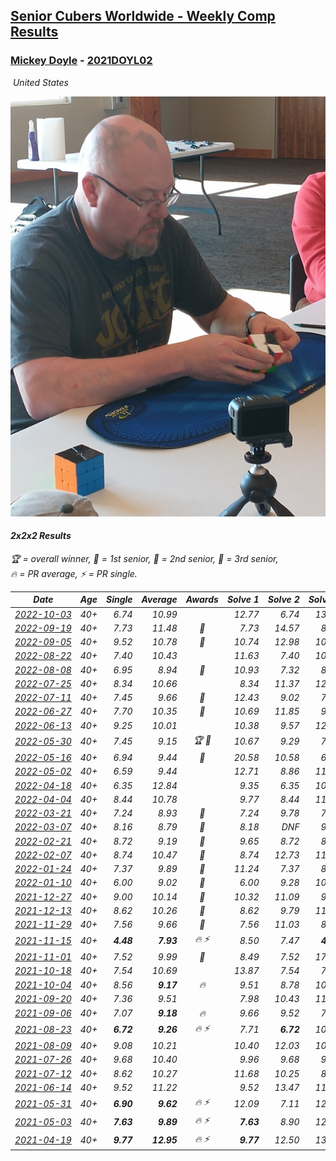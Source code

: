 <style>table {white-space: nowrap;}</style>
<link rel="stylesheet" type="text/css" href="/scw-comp/css/flags.css" />

## [Senior Cubers Worldwide - Weekly Comp Results](/scw-comp/results/)
### [Mickey Doyle](README.md) - [2021DOYL02](https://www.worldcubeassociation.org/persons/2021DOYL02?event=222)

<i class="flag flag-US" />&nbsp;United States

![Mickey Doyle](1644595509.jpg)

#### 2x2x2 Results

<span style="white-space: nowrap;">🏆 = overall winner</span>, <span style="white-space: nowrap;">🥇 = 1st senior</span>, <span style="white-space: nowrap;">🥈 = 2nd senior</span>, <span style="white-space: nowrap;">🥉 = 3rd senior</span>, <span style="white-space: nowrap;">🔥 = PR average</span>, <span style="white-space: nowrap;">⚡ = PR single</span>.

| Date | Age | Single | Average | Awards | Solve 1 | Solve 2 | Solve 3 | Solve 4 | Solve 5 | Video |
| :--: | :--: | --: | --: | :--: | --: | --: | --: | --: | --: | :-- |
| [2022-10-03](../../results/2022-10-03/222.md) | 40+ | 6.74 | 10.99 |  | 12.77 | 6.74 | 13.01 | 9.89 | 10.30 | [Desktop](https://www.facebook.com/events/1113163972925182/permalink/1118932959014950) / [Mobile](https://m.facebook.com/events/1113163972925182?view=permalink&id=1118932959014950) |
| [2022-09-19](../../results/2022-09-19/222.md) | 40+ | 7.73 | 11.48 | 🥉 | 7.73 | 14.57 | 8.69 | 11.19 | 16.07 | [Desktop](https://www.facebook.com/events/400132442274991/permalink/406235498331352) / [Mobile](https://m.facebook.com/events/400132442274991?view=permalink&id=406235498331352) |
| [2022-09-05](../../results/2022-09-05/222.md) | 40+ | 9.52 | 10.78 | 🥉 | 10.74 | 12.98 | 10.81 | 10.80 | 9.52 | [Desktop](https://www.facebook.com/events/865213714460720/permalink/874316300217128) / [Mobile](https://m.facebook.com/events/865213714460720?view=permalink&id=874316300217128) |
| [2022-08-22](../../results/2022-08-22/222.md) | 40+ | 7.40 | 10.43 |  | 11.63 | 7.40 | 10.24 | 14.31 | 9.42 | [Desktop](https://www.facebook.com/events/1050714292295463/permalink/1059038341463058) / [Mobile](https://m.facebook.com/events/1050714292295463?view=permalink&id=1059038341463058) |
| [2022-08-08](../../results/2022-08-08/222.md) | 40+ | 6.95 | 8.94 | 🥇 | 10.93 | 7.32 | 8.56 | 20.49 | 6.95 | [Desktop](https://www.facebook.com/events/825089031814345/permalink/830591621264086) / [Mobile](https://m.facebook.com/events/825089031814345?view=permalink&id=830591621264086) |
| [2022-07-25](../../results/2022-07-25/222.md) | 40+ | 8.34 | 10.66 |  | 8.34 | 11.37 | 12.64 | 9.33 | 11.28 | [Desktop](https://www.facebook.com/events/735191414262810/permalink/743573013424650) / [Mobile](https://m.facebook.com/events/735191414262810?view=permalink&id=743573013424650) |
| [2022-07-11](../../results/2022-07-11/222.md) | 40+ | 7.45 | 9.66 | 🥈 | 12.43 | 9.02 | 7.45 | 13.69 | 7.52 | [Desktop](https://www.facebook.com/events/1078979143022877/permalink/1087810735473051) / [Mobile](https://m.facebook.com/events/1078979143022877?view=permalink&id=1087810735473051) |
| [2022-06-27](../../results/2022-06-27/222.md) | 40+ | 7.70 | 10.35 | 🥉 | 10.69 | 11.85 | 9.01 | 7.70 | 11.36 | [Desktop](https://www.facebook.com/events/442599294039591/permalink/451051229861064) / [Mobile](https://m.facebook.com/events/442599294039591?view=permalink&id=451051229861064) |
| [2022-06-13](../../results/2022-06-13/222.md) | 40+ | 9.25 | 10.01 |  | 10.38 | 9.57 | 12.89 | 10.09 | 9.25 | [Desktop](https://www.facebook.com/events/1292279001590904/permalink/1301321647353306) / [Mobile](https://m.facebook.com/events/1292279001590904?view=permalink&id=1301321647353306) |
| [2022-05-30](../../results/2022-05-30/222.md) | 40+ | 7.45 | 9.15 | 🏆 🥇 | 10.67 | 9.29 | 7.64 | 7.45 | 10.52 | [Desktop](https://www.facebook.com/events/378345394109427/permalink/386510116626288) / [Mobile](https://m.facebook.com/events/378345394109427?view=permalink&id=386510116626288) |
| [2022-05-16](../../results/2022-05-16/222.md) | 40+ | 6.94 | 9.44 | 🥉 | 20.58 | 10.58 | 6.94 | 8.12 | 9.63 | [Desktop](https://www.facebook.com/events/359265572736727/permalink/367475198582431) / [Mobile](https://m.facebook.com/events/359265572736727?view=permalink&id=367475198582431) |
| [2022-05-02](../../results/2022-05-02/222.md) | 40+ | 6.59 | 9.44 |  | 12.71 | 8.86 | 11.56 | 7.89 | 6.59 | [Desktop](https://www.facebook.com/events/5764445473571551/permalink/5803472809668817) / [Mobile](https://m.facebook.com/events/5764445473571551?view=permalink&id=5803472809668817) |
| [2022-04-18](../../results/2022-04-18/222.md) | 40+ | 6.35 | 12.84 |  | 9.35 | 6.35 | 10.12 | 19.05 | 21.16 | [Desktop](https://www.facebook.com/events/558832345492635/permalink/566666104709259) / [Mobile](https://m.facebook.com/events/558832345492635?view=permalink&id=566666104709259) |
| [2022-04-04](../../results/2022-04-04/222.md) | 40+ | 8.44 | 10.78 |  | 9.77 | 8.44 | 11.14 | 11.44 | 12.67 | [Desktop](https://www.facebook.com/events/655069328915915/permalink/663114334778081) / [Mobile](https://m.facebook.com/events/655069328915915?view=permalink&id=663114334778081) |
| [2022-03-21](../../results/2022-03-21/222.md) | 40+ | 7.24 | 8.93 | 🥉 | 7.24 | 9.78 | 7.47 | 9.54 | 16.07 | [Desktop](https://www.facebook.com/events/1418360898645376/permalink/1427908797690586) / [Mobile](https://m.facebook.com/events/1418360898645376?view=permalink&id=1427908797690586) |
| [2022-03-07](../../results/2022-03-07/222.md) | 40+ | 8.16 | 8.79 | 🥈 | 8.18 | DNF | 9.23 | 8.95 | 8.16 | [Desktop](https://www.facebook.com/events/543808583529148/permalink/550915536151786) / [Mobile](https://m.facebook.com/events/543808583529148?view=permalink&id=550915536151786) |
| [2022-02-21](../../results/2022-02-21/222.md) | 40+ | 8.72 | 9.19 | 🥈 | 9.65 | 8.72 | 8.75 | 9.29 | 9.53 | [Desktop](https://www.facebook.com/events/509549287201075/permalink/517339979755339) / [Mobile](https://m.facebook.com/events/509549287201075?view=permalink&id=517339979755339) |
| [2022-02-07](../../results/2022-02-07/222.md) | 40+ | 8.74 | 10.47 | 🥈 | 8.74 | 12.73 | 11.07 | 11.20 | 9.15 | [Desktop](https://www.facebook.com/events/1012592279358180/permalink/1020647708552637) / [Mobile](https://m.facebook.com/events/1012592279358180?view=permalink&id=1020647708552637) |
| [2022-01-24](../../results/2022-01-24/222.md) | 40+ | 7.37 | 9.89 | 🥉 | 11.24 | 7.37 | 8.88 | 11.19 | 9.59 | [Desktop](https://www.facebook.com/events/1729699367421612/permalink/1734686746922874) / [Mobile](https://m.facebook.com/events/1729699367421612?view=permalink&id=1734686746922874) |
| [2022-01-10](../../results/2022-01-10/222.md) | 40+ | 6.00 | 9.02 | 🥈 | 6.00 | 9.28 | 10.96 | 14.63 | 6.82 | [Desktop](https://www.facebook.com/events/461056852143654/permalink/469449297971076) / [Mobile](https://m.facebook.com/events/461056852143654?view=permalink&id=469449297971076) |
| [2021-12-27](../../results/2021-12-27/222.md) | 40+ | 9.00 | 10.14 | 🥉 | 10.32 | 11.09 | 9.00 | 10.74 | 9.35 | [Desktop](https://www.facebook.com/events/343359980546742/permalink/350211139861626) / [Mobile](https://m.facebook.com/events/343359980546742?view=permalink&id=350211139861626) |
| [2021-12-13](../../results/2021-12-13/222.md) | 40+ | 8.62 | 10.26 | 🥉 | 8.62 | 9.79 | 11.08 | 10.06 | 10.94 | [Desktop](https://www.facebook.com/events/273334328175697/permalink/281928547316275) / [Mobile](https://m.facebook.com/events/273334328175697?view=permalink&id=281928547316275) |
| [2021-11-29](../../results/2021-11-29/222.md) | 40+ | 7.56 | 9.66 | 🥈 | 7.56 | 11.03 | 8.41 | 9.53 | 11.39 | [Desktop](https://www.facebook.com/events/401731615009477/permalink/410463914136247) / [Mobile](https://m.facebook.com/events/401731615009477?view=permalink&id=410463914136247) |
| [2021-11-15](../../results/2021-11-15/222.md) | 40+ | **4.48** | **7.93** | 🔥 ⚡ | 8.50 | 7.47 | **4.48** | 7.82 | 9.23 | [Desktop](https://www.facebook.com/events/717487009641909/permalink/726021762121767) / [Mobile](https://m.facebook.com/events/717487009641909?view=permalink&id=726021762121767) |
| [2021-11-01](../../results/2021-11-01/222.md) | 40+ | 7.52 | 9.99 | 🥈 | 8.49 | 7.52 | 17.82 | 13.68 | 7.80 | [Desktop](https://www.facebook.com/events/556108165479652/permalink/560114095079059) / [Mobile](https://m.facebook.com/events/556108165479652?view=permalink&id=560114095079059) |
| [2021-10-18](../../results/2021-10-18/222.md) | 40+ | 7.54 | 10.69 |  | 13.87 | 7.54 | 7.98 | 13.52 | 10.56 | [Desktop](https://www.facebook.com/events/261213032615951/permalink/269499678453953) / [Mobile](https://m.facebook.com/events/261213032615951?view=permalink&id=269499678453953) |
| [2021-10-04](../../results/2021-10-04/222.md) | 40+ | 8.56 | **9.17** | 🔥 | 9.51 | 8.78 | 10.22 | 9.21 | 8.56 | [Desktop](https://www.facebook.com/events/1102565390277531/permalink/1110258952841508) / [Mobile](https://m.facebook.com/events/1102565390277531?view=permalink&id=1110258952841508) |
| [2021-09-20](../../results/2021-09-20/222.md) | 40+ | 7.36 | 9.51 |  | 7.98 | 10.43 | 11.26 | 7.36 | 10.12 | [Desktop](https://www.facebook.com/events/836337370416586/permalink/844677592915897) / [Mobile](https://m.facebook.com/events/836337370416586?view=permalink&id=844677592915897) |
| [2021-09-06](../../results/2021-09-06/222.md) | 40+ | 7.07 | **9.18** | 🔥 | 9.66 | 9.52 | 7.07 | 9.91 | 8.36 | [Desktop](https://www.facebook.com/events/208105634636421/permalink/216610640452587) / [Mobile](https://m.facebook.com/events/208105634636421?view=permalink&id=216610640452587) |
| [2021-08-23](../../results/2021-08-23/222.md) | 40+ | **6.72** | **9.26** | 🔥 ⚡ | 7.71 | **6.72** | 10.21 | 9.85 | 15.56 | [Desktop](https://www.facebook.com/events/992549044856331/permalink/1001315910646311) / [Mobile](https://m.facebook.com/events/992549044856331?view=permalink&id=1001315910646311) |
| [2021-08-09](../../results/2021-08-09/222.md) | 40+ | 9.08 | 10.21 |  | 10.40 | 12.03 | 10.44 | 9.08 | 9.78 | [Desktop](https://www.facebook.com/events/799005364067137/permalink/806375943330079) / [Mobile](https://m.facebook.com/events/799005364067137?view=permalink&id=806375943330079) |
| [2021-07-26](../../results/2021-07-26/222.md) | 40+ | 9.68 | 10.40 |  | 9.96 | 9.68 | 9.99 | 12.84 | 11.24 | [Desktop](https://www.facebook.com/events/345405150546336/permalink/354254056328112) / [Mobile](https://m.facebook.com/events/345405150546336?view=permalink&id=354254056328112) |
| [2021-07-12](../../results/2021-07-12/222.md) | 40+ | 8.62 | 10.27 |  | 11.68 | 10.25 | 8.62 | 8.89 | 13.41 | [Desktop](https://www.facebook.com/events/511699716713156/permalink/519687742581020) / [Mobile](https://m.facebook.com/events/511699716713156?view=permalink&id=519687742581020) |
| [2021-06-14](../../results/2021-06-14/222.md) | 40+ | 9.52 | 11.22 |  | 9.52 | 13.47 | 11.29 | 9.98 | 12.38 | [Desktop](https://www.facebook.com/events/318989363128881/permalink/328153958879088) / [Mobile](https://m.facebook.com/events/318989363128881?view=permalink&id=328153958879088) |
| [2021-05-31](../../results/2021-05-31/222.md) | 40+ | **6.90** | **9.62** | 🔥 ⚡ | 12.09 | 7.11 | 12.95 | **6.90** | 9.66 | [Desktop](https://www.facebook.com/events/477312563557358/permalink/484609702827644) / [Mobile](https://m.facebook.com/events/477312563557358?view=permalink&id=484609702827644) |
| [2021-05-03](../../results/2021-05-03/222.md) | 40+ | **7.63** | **9.89** | 🔥 ⚡ | **7.63** | 8.90 | 12.20 | 10.11 | 10.65 | [Desktop](https://www.facebook.com/events/2542204919406396/permalink/2550641528562735) / [Mobile](https://m.facebook.com/events/2542204919406396?view=permalink&id=2550641528562735) |
| [2021-04-19](../../results/2021-04-19/222.md) | 40+ | **9.77** | **12.95** | 🔥 ⚡ | **9.77** | 12.50 | 13.02 | 14.51 | 13.34 | [Desktop](https://www.facebook.com/events/195346665532379/permalink/202009041532808) / [Mobile](https://m.facebook.com/events/195346665532379?view=permalink&id=202009041532808) |


<!-- Global site tag (gtag.js) - Google Analytics -->
<script async src="https://www.googletagmanager.com/gtag/js?id=UA-86348435-3"></script>
<script>window.dataLayer = window.dataLayer || []; function gtag() {dataLayer.push(arguments);} gtag('js', new Date()); gtag('config', 'UA-86348435-3');</script>
